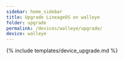 ```yaml
---
sidebar: home_sidebar
title: Upgrade LineageOS on walleye
folder: upgrade
permalink: /devices/walleye/upgrade/
device: walleye
---
```

{% include templates/device_upgrade.md %}
